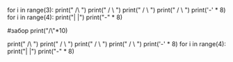 for i in range(3):
    print("    /\\   ")
    print("   /  \\   ")
    print("  /    \\  ")
    print(" /      \\  ")
    print('-' * 8)
for i in range(4):
     print("|       |")
print("-" * 8)

#забор
print("/\\"*10)



print("    /\\   ")
print("   /  \\   ")
print("  /    \\  ")
print(" /      \\  ")
print('-' * 8)
for i in range(4):
    print("|       |")
print("-" * 8)
